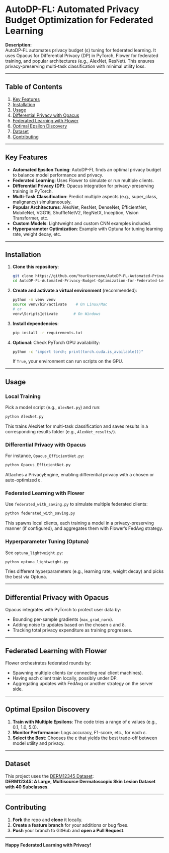 
# AutoDP-FL: Automated Privacy Budget Optimization for Federated Learning

**Description:**  
AutoDP-FL automates privacy budget (ε) tuning for federated learning. It uses Opacus for Differential Privacy (DP) in PyTorch, Flower for federated training, and popular architectures (e.g., AlexNet, ResNet). This ensures privacy-preserving multi-task classification with minimal utility loss.

---

## Table of Contents
1. [Key Features](#key-features)
2. [Installation](#installation)
3. [Usage](#usage)
4. [Differential Privacy with Opacus](#differential-privacy-with-opacus)
5. [Federated Learning with Flower](#federated-learning-with-flower)
6. [Optimal Epsilon Discovery](#optimal-epsilon-discovery)
7. [Dataset](#dataset)
8. [Contributing](#contributing)

---

## Key Features
- **Automated Epsilon Tuning**: AutoDP-FL finds an optimal privacy budget to balance model performance and privacy.
- **Federated Learning**: Uses Flower to simulate or run multiple clients.
- **Differential Privacy (DP)**: Opacus integration for privacy-preserving training in PyTorch.
- **Multi-Task Classification**: Predict multiple aspects (e.g., super_class, malignancy) simultaneously.
- **Popular Architectures**: AlexNet, ResNet, DenseNet, EfficientNet, MobileNet, VGG16, ShuffleNetV2, RegNetX, Inception, Vision Transformer, etc.
- **Custom Models**: Lightweight and custom CNN examples included.
- **Hyperparameter Optimization**: Example with Optuna for tuning learning rate, weight decay, etc.

---

## Installation

1. **Clone this repository**:
   ```bash
   git clone https://github.com/YourUsername/AutoDP-FL-Automated-Privacy-Budget-Optimization-for-Federated-Learning.git
   cd AutoDP-FL-Automated-Privacy-Budget-Optimization-for-Federated-Learning
   ```

2. **Create and activate a virtual environment** (recommended):
   ```bash
   python -m venv venv
   source venv/bin/activate    # On Linux/Mac
   # or
   venv\Scriptsctivate       # On Windows
   ```

3. **Install dependencies**:
   ```bash
   pip install -r requirements.txt
   ```

4. **Optional**: Check PyTorch GPU availability:
   ```bash
   python -c "import torch; print(torch.cuda.is_available())"
   ```
   If `True`, your environment can run scripts on the GPU.

---

## Usage

### Local Training
Pick a model script (e.g., `AlexNet.py`) and run:
```bash
python AlexNet.py
```
This trains AlexNet for multi-task classification and saves results in a corresponding results folder (e.g., `AlexNet_results/`).

### Differential Privacy with Opacus
For instance, `Opacus_EfficientNet.py`:
```bash
python Opacus_EfficientNet.py
```
Attaches a PrivacyEngine, enabling differential privacy with a chosen or auto-optimized ε.

### Federated Learning with Flower
Use `federated_with_saving.py` to simulate multiple federated clients:
```bash
python federated_with_saving.py
```
This spawns local clients, each training a model in a privacy-preserving manner (if configured), and aggregates them with Flower’s FedAvg strategy.

### Hyperparameter Tuning (Optuna)
See `optuna_lightweight.py`:
```bash
python optuna_lightweight.py
```
Tries different hyperparameters (e.g., learning rate, weight decay) and picks the best via Optuna.

---

## Differential Privacy with Opacus
Opacus integrates with PyTorch to protect user data by:
- Bounding per-sample gradients (`max_grad_norm`).
- Adding noise to updates based on the chosen ε and δ.
- Tracking total privacy expenditure as training progresses.

---

## Federated Learning with Flower
Flower orchestrates federated rounds by:
- Spawning multiple clients (or connecting real client machines).
- Having each client train locally, possibly under DP.
- Aggregating updates with FedAvg or another strategy on the server side.

---

## Optimal Epsilon Discovery
1. **Train with Multiple Epsilons**: The code tries a range of ε values (e.g., 0.1, 1.0, 5.0).
2. **Monitor Performance**: Logs accuracy, F1-score, etc., for each ε.
3. **Select the Best**: Chooses the ε that yields the best trade-off between model utility and privacy.

---

## Dataset
This project uses the [DERM12345 Dataset](https://dataverse.harvard.edu/dataset.xhtml?persistentId=doi:10.7910/DVN/DAXZ7P):  
**DERM12345: A Large, Multisource Dermatoscopic Skin Lesion Dataset with 40 Subclasses**.

---

## Contributing
1. **Fork** the repo and **clone** it locally.
2. **Create a feature branch** for your additions or bug fixes.
3. **Push** your branch to GitHub and **open a Pull Request**.

---

**Happy Federated Learning with Privacy!**
